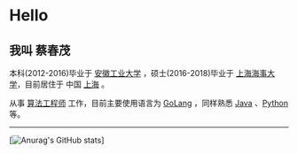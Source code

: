 # Hello

## 我叫 蔡春茂

本科(2012-2016)毕业于 [安徽工业大学](https://www.ahut.edu.cn/) ，硕士(2016-2018)毕业于 [上海海事大学](https://www.shmtu.edu.cn/)，目前居住于 中国 [上海](https://www.google.com/maps/place/Shanghai,+China) 。

从事 [算法工程师]() 工作，目前主要使用语言为 [GoLang](https://golang.org) ，同样熟悉 [Java](https://java.com) 、[Python](https://www.python.org) 等。

---

[![Anurag's GitHub stats](https://github-readme-stats.vercel.app/api?username=ccmfirst)]
